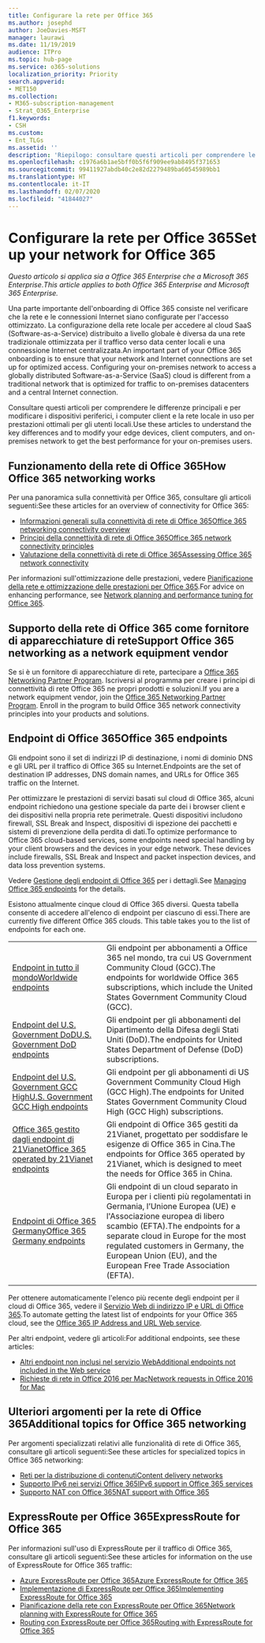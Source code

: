 ```yaml
---
title: Configurare la rete per Office 365
ms.author: josephd
author: JoeDavies-MSFT
manager: laurawi
ms.date: 11/19/2019
audience: ITPro
ms.topic: hub-page
ms.service: o365-solutions
localization_priority: Priority
search.appverid:
- MET150
ms.collection:
- M365-subscription-management
- Strat_O365_Enterprise
f1.keywords:
- CSH
ms.custom:
- Ent_TLGs
ms.assetid: ''
description: 'Riepilogo: consultare questi articoli per comprendere le funzionalità di rete per Office 365.'
ms.openlocfilehash: c1976a6b1ae5bff0b5f6f909ee9ab8495f371653
ms.sourcegitcommit: 99411927abdb40c2e82d2279489ba60545989bb1
ms.translationtype: HT
ms.contentlocale: it-IT
ms.lasthandoff: 02/07/2020
ms.locfileid: "41844027"
---
```

# <a name="set-up-your-network-for-office-365"></a><span data-ttu-id="55efd-103">Configurare la rete per Office 365</span><span class="sxs-lookup"><span data-stu-id="55efd-103">Set up your network for Office 365</span></span>

<span data-ttu-id="55efd-104">*Questo articolo si applica sia a Office 365 Enterprise che a Microsoft 365 Enterprise*.</span><span class="sxs-lookup"><span data-stu-id="55efd-104">*This article applies to both Office 365 Enterprise and Microsoft 365 Enterprise.*</span></span>

<span data-ttu-id="55efd-p101">Una parte importante dell'onboarding di Office 365 consiste nel verificare che la rete e le connessioni Internet siano configurate per l'accesso ottimizzato. La configurazione della rete locale per accedere al cloud SaaS (Software-as-a-Service) distribuito a livello globale è diversa da una rete tradizionale ottimizzata per il traffico verso data center locali e una connessione Internet centralizzata.</span><span class="sxs-lookup"><span data-stu-id="55efd-p101">An important part of your Office 365 onboarding is to ensure that your network and Internet connections are set up for optimized access. Configuring your on-premises network to access a globally distributed Software-as-a-Service (SaaS) cloud is different from a traditional network that is optimized for traffic to on-premises datacenters and a central Internet connection.</span></span> 

<span data-ttu-id="55efd-107">Consultare questi articoli per comprendere le differenze principali e per modificare i dispositivi periferici, i computer client e la rete locale in uso per prestazioni ottimali per gli utenti locali.</span><span class="sxs-lookup"><span data-stu-id="55efd-107">Use these articles to understand the key differences and to modify your edge devices, client computers, and on-premises network to get the best performance for your on-premises users.</span></span>

## <a name="how-office-365-networking-works"></a><span data-ttu-id="55efd-108">Funzionamento della rete di Office 365</span><span class="sxs-lookup"><span data-stu-id="55efd-108">How Office 365 networking works</span></span>

<span data-ttu-id="55efd-109">Per una panoramica sulla connettività per Office 365, consultare gli articoli seguenti:</span><span class="sxs-lookup"><span data-stu-id="55efd-109">See these articles for an overview of connectivity for Office 365:</span></span>

- [<span data-ttu-id="55efd-110">Informazioni generali sulla connettività di rete di Office 365</span><span class="sxs-lookup"><span data-stu-id="55efd-110">Office 365 networking connectivity overview</span></span>](office-365-networking-overview.md)
- [<span data-ttu-id="55efd-111">Principi della connettività di rete di Office 365</span><span class="sxs-lookup"><span data-stu-id="55efd-111">Office 365 network connectivity principles</span></span>](office-365-network-connectivity-principles.md)
- [<span data-ttu-id="55efd-112">Valutazione della connettività di rete di Office 365</span><span class="sxs-lookup"><span data-stu-id="55efd-112">Assessing Office 365 network connectivity</span></span>](assessing-network-connectivity.md)

<span data-ttu-id="55efd-113">Per informazioni sull'ottimizzazione delle prestazioni, vedere [Pianificazione della rete e ottimizzazione delle prestazioni per Office 365](network-planning-and-performance.md).</span><span class="sxs-lookup"><span data-stu-id="55efd-113">For advice on enhancing performance, see [Network planning and performance tuning for Office 365](network-planning-and-performance.md).</span></span>

## <a name="support-office-365-networking-as-a-network-equipment-vendor"></a><span data-ttu-id="55efd-114">Supporto della rete di Office 365 come fornitore di apparecchiature di rete</span><span class="sxs-lookup"><span data-stu-id="55efd-114">Support Office 365 networking as a network equipment vendor</span></span>

<span data-ttu-id="55efd-p102">Se si è un fornitore di apparecchiature di rete, partecipare a [Office 365 Networking Partner Program](office-365-networking-partner-program.md). Iscriversi al programma per creare i principi di connettività di rete Office 365 ne propri prodotti e soluzioni.</span><span class="sxs-lookup"><span data-stu-id="55efd-p102">If you are a network equipment vendor, join the [Office 365 Networking Partner Program](office-365-networking-partner-program.md). Enroll in the program to build Office 365 network connectivity principles into your products and solutions.</span></span> 

## <a name="office-365-endpoints"></a><span data-ttu-id="55efd-117">Endpoint di Office 365</span><span class="sxs-lookup"><span data-stu-id="55efd-117">Office 365 endpoints</span></span>

<span data-ttu-id="55efd-118">Gli endpoint sono il set di indirizzi IP di destinazione, i nomi di dominio DNS e gli URL per il traffico di Office 365 su Internet.</span><span class="sxs-lookup"><span data-stu-id="55efd-118">Endpoints are the set of destination IP addresses, DNS domain names, and URLs for Office 365 traffic on the Internet.</span></span> 

<span data-ttu-id="55efd-p103">Per ottimizzare le prestazioni di servizi basati sul cloud di Office 365, alcuni endpoint richiedono una gestione speciale da parte dei i browser client e dei dispositivi nella propria rete perimetrale. Questi dispositivi includono firewall, SSL Break and Inspect, dispositivi di ispezione dei pacchetti e sistemi di prevenzione della perdita di dati.</span><span class="sxs-lookup"><span data-stu-id="55efd-p103">To optimize performance to Office 365 cloud-based services, some endpoints need special handling by your client browsers and the devices in your edge network. These devices include firewalls, SSL Break and Inspect and packet inspection devices, and data loss prevention systems.</span></span>

<span data-ttu-id="55efd-121">Vedere [Gestione degli endpoint di Office 365](managing-office-365-endpoints.md) per i dettagli.</span><span class="sxs-lookup"><span data-stu-id="55efd-121">See [Managing Office 365 endpoints](managing-office-365-endpoints.md) for the details.</span></span>

<span data-ttu-id="55efd-p104">Esistono attualmente cinque cloud di Office 365 diversi. Questa tabella consente di accedere all'elenco di endpoint per ciascuno di essi.</span><span class="sxs-lookup"><span data-stu-id="55efd-p104">There are currently five different Office 365 clouds. This table takes you to the list of endpoints for each one.</span></span>

|||
|:-------|:-----|
| [<span data-ttu-id="55efd-124">Endpoint in tutto il mondo</span><span class="sxs-lookup"><span data-stu-id="55efd-124">Worldwide endpoints</span></span>](urls-and-ip-address-ranges.md) | <span data-ttu-id="55efd-125">Gli endpoint per abbonamenti a Office 365 nel mondo, tra cui US Government Community Cloud (GCC).</span><span class="sxs-lookup"><span data-stu-id="55efd-125">The endpoints for worldwide Office 365 subscriptions, which include the United States Government Community Cloud (GCC).</span></span> |
| [<span data-ttu-id="55efd-126">Endpoint del U.S. Government DoD</span><span class="sxs-lookup"><span data-stu-id="55efd-126">U.S. Government DoD endpoints</span></span>](office-365-u-s-government-dod-endpoints.md) | <span data-ttu-id="55efd-127">Gli endpoint per gli abbonamenti del Dipartimento della Difesa degli Stati Uniti (DoD).</span><span class="sxs-lookup"><span data-stu-id="55efd-127">The endpoints for United States Department of Defense (DoD) subscriptions.</span></span> |
| [<span data-ttu-id="55efd-128">Endpoint del U.S. Government GCC High</span><span class="sxs-lookup"><span data-stu-id="55efd-128">U.S. Government GCC High endpoints</span></span>](office-365-u-s-government-gcc-high-endpoints.md) | <span data-ttu-id="55efd-129">Gli endpoint per gli abbonamenti di US Government Community Cloud High (GCC High).</span><span class="sxs-lookup"><span data-stu-id="55efd-129">The endpoints for United States Government Community Cloud High (GCC High) subscriptions.</span></span> |
| [<span data-ttu-id="55efd-130">Office 365 gestito dagli endpoint di 21Vianet</span><span class="sxs-lookup"><span data-stu-id="55efd-130">Office 365 operated by 21Vianet endpoints</span></span>](urls-and-ip-address-ranges-21vianet.md) | <span data-ttu-id="55efd-131">Gli endpoint di Office 365 gestiti da 21Vianet, progettato per soddisfare le esigenze di Office 365 in Cina.</span><span class="sxs-lookup"><span data-stu-id="55efd-131">The endpoints for Office 365 operated by 21Vianet, which is designed to meet the needs for Office 365 in China.</span></span> |
| [<span data-ttu-id="55efd-132">Endpoint di Office 365 Germany</span><span class="sxs-lookup"><span data-stu-id="55efd-132">Office 365 Germany endpoints</span></span>](office-365-germany-endpoints.md) | <span data-ttu-id="55efd-133">Gli endpoint di un cloud separato in Europa per i clienti più regolamentati in Germania, l’Unione Europea (UE) e l'Associazione europea di libero scambio (EFTA).</span><span class="sxs-lookup"><span data-stu-id="55efd-133">The endpoints for a separate cloud in Europe for the most regulated customers in Germany, the European Union (EU), and the European Free Trade Association (EFTA).</span></span> |
|||

<span data-ttu-id="55efd-134">Per ottenere automaticamente l'elenco più recente degli endpoint per il cloud di Office 365, vedere il [Servizio Web di indirizzo IP e URL di Office 365](office-365-ip-web-service.md).</span><span class="sxs-lookup"><span data-stu-id="55efd-134">To automate getting the latest list of endpoints for your Office 365 cloud, see the [Office 365 IP Address and URL Web service](office-365-ip-web-service.md).</span></span>

<span data-ttu-id="55efd-135">Per altri endpoint, vedere gli articoli:</span><span class="sxs-lookup"><span data-stu-id="55efd-135">For additional endpoints, see these articles:</span></span>

- [<span data-ttu-id="55efd-136">Altri endpoint non inclusi nel servizio Web</span><span class="sxs-lookup"><span data-stu-id="55efd-136">Additional endpoints not included in the Web service</span></span>](additional-office365-ip-addresses-and-urls.md)
- [<span data-ttu-id="55efd-137">Richieste di rete in Office 2016 per Mac</span><span class="sxs-lookup"><span data-stu-id="55efd-137">Network requests in Office 2016 for Mac</span></span>](network-requests-in-office-2016-for-mac.md)


## <a name="additional-topics-for-office-365-networking"></a><span data-ttu-id="55efd-138">Ulteriori argomenti per la rete di Office 365</span><span class="sxs-lookup"><span data-stu-id="55efd-138">Additional topics for Office 365 networking</span></span>

<span data-ttu-id="55efd-139">Per argomenti specializzati relativi alle funzionalità di rete di Office 365, consultare gli articoli seguenti:</span><span class="sxs-lookup"><span data-stu-id="55efd-139">See these articles for specialized topics in Office 365 networking:</span></span>

- [<span data-ttu-id="55efd-140">Reti per la distribuzione di contenuti</span><span class="sxs-lookup"><span data-stu-id="55efd-140">Content delivery networks</span></span>](content-delivery-networks.md)
- [<span data-ttu-id="55efd-141">Supporto IPv6 nei servizi Office 365</span><span class="sxs-lookup"><span data-stu-id="55efd-141">IPv6 support in Office 365 services</span></span>](ipv6-support.md)
- [<span data-ttu-id="55efd-142">Supporto NAT con Office 365</span><span class="sxs-lookup"><span data-stu-id="55efd-142">NAT support with Office 365</span></span>](nat-support-with-office-365.md)

## <a name="expressroute-for-office-365"></a><span data-ttu-id="55efd-143">ExpressRoute per Office 365</span><span class="sxs-lookup"><span data-stu-id="55efd-143">ExpressRoute for Office 365</span></span>

<span data-ttu-id="55efd-144">Per informazioni sull'uso di ExpressRoute per il traffico di Office 365, consultare gli articoli seguenti:</span><span class="sxs-lookup"><span data-stu-id="55efd-144">See these articles for information on the use of ExpressRoute for Office 365 traffic:</span></span>

- [<span data-ttu-id="55efd-145">Azure ExpressRoute per Office 365</span><span class="sxs-lookup"><span data-stu-id="55efd-145">Azure ExpressRoute for Office 365</span></span>](azure-expressroute.md)
- [<span data-ttu-id="55efd-146">Implementazione di ExpressRoute per Office 365</span><span class="sxs-lookup"><span data-stu-id="55efd-146">Implementing ExpressRoute for Office 365</span></span>](implementing-expressroute.md)
- [<span data-ttu-id="55efd-147">Pianificazione della rete con ExpressRoute per Office 365</span><span class="sxs-lookup"><span data-stu-id="55efd-147">Network planning with ExpressRoute for Office 365</span></span>](network-planning-with-expressroute.md)
- [<span data-ttu-id="55efd-148">Routing con ExpressRoute per Office 365</span><span class="sxs-lookup"><span data-stu-id="55efd-148">Routing with ExpressRoute for Office 365</span></span>](routing-with-expressroute.md)
